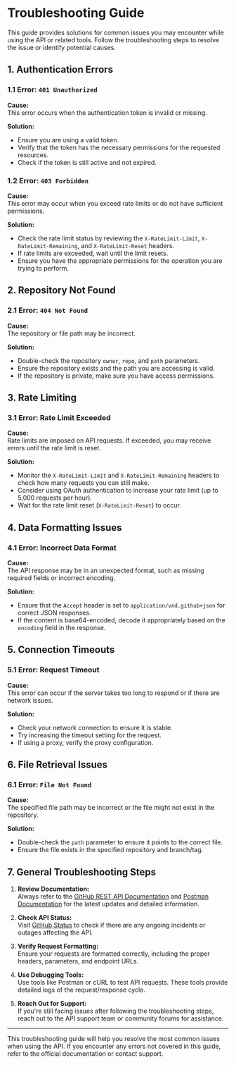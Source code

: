 # Troubleshooting Guide

This guide provides solutions for common issues you may encounter while using the API or related tools. Follow the troubleshooting steps to resolve the issue or identify potential causes.

## 1. Authentication Errors

### 1.1 Error: `401 Unauthorized`

**Cause:**  
This error occurs when the authentication token is invalid or missing.

**Solution:**  
- Ensure you are using a valid token.
- Verify that the token has the necessary permissions for the requested resources.
- Check if the token is still active and not expired.

### 1.2 Error: `403 Forbidden`

**Cause:**  
This error may occur when you exceed rate limits or do not have sufficient permissions.

**Solution:**  
- Check the rate limit status by reviewing the `X-RateLimit-Limit`, `X-RateLimit-Remaining`, and `X-RateLimit-Reset` headers.
- If rate limits are exceeded, wait until the limit resets.
- Ensure you have the appropriate permissions for the operation you are trying to perform.

## 2. Repository Not Found

### 2.1 Error: `404 Not Found`

**Cause:**  
The repository or file path may be incorrect.

**Solution:**  
- Double-check the repository `owner`, `repo`, and `path` parameters.
- Ensure the repository exists and the path you are accessing is valid.
- If the repository is private, make sure you have access permissions.

## 3. Rate Limiting

### 3.1 Error: Rate Limit Exceeded

**Cause:**  
Rate limits are imposed on API requests. If exceeded, you may receive errors until the rate limit is reset.

**Solution:**  
- Monitor the `X-RateLimit-Limit` and `X-RateLimit-Remaining` headers to check how many requests you can still make.
- Consider using OAuth authentication to increase your rate limit (up to 5,000 requests per hour).
- Wait for the rate limit reset (`X-RateLimit-Reset`) to occur.

## 4. Data Formatting Issues

### 4.1 Error: Incorrect Data Format

**Cause:**  
The API response may be in an unexpected format, such as missing required fields or incorrect encoding.

**Solution:**  
- Ensure that the `Accept` header is set to `application/vnd.github+json` for correct JSON responses.
- If the content is base64-encoded, decode it appropriately based on the `encoding` field in the response.

## 5. Connection Timeouts

### 5.1 Error: Request Timeout

**Cause:**  
This error can occur if the server takes too long to respond or if there are network issues.

**Solution:**  
- Check your network connection to ensure it is stable.
- Try increasing the timeout setting for the request.
- If using a proxy, verify the proxy configuration.

## 6. File Retrieval Issues

### 6.1 Error: `File Not Found`

**Cause:**  
The specified file path may be incorrect or the file might not exist in the repository.

**Solution:**  
- Double-check the `path` parameter to ensure it points to the correct file.
- Ensure the file exists in the specified repository and branch/tag.

## 7. General Troubleshooting Steps

1. **Review Documentation:**  
   Always refer to the [GitHub REST API Documentation](https://docs.github.com/en/rest) and [Postman Documentation](https://www.postman.com/docs) for the latest updates and detailed information.

2. **Check API Status:**  
   Visit [GitHub Status](https://www.githubstatus.com/) to check if there are any ongoing incidents or outages affecting the API.

3. **Verify Request Formatting:**  
   Ensure your requests are formatted correctly, including the proper headers, parameters, and endpoint URLs.

4. **Use Debugging Tools:**  
   Use tools like Postman or cURL to test API requests. These tools provide detailed logs of the request/response cycle.

5. **Reach Out for Support:**  
   If you're still facing issues after following the troubleshooting steps, reach out to the API support team or community forums for assistance.

---

This troubleshooting guide will help you resolve the most common issues when using the API. If you encounter any errors not covered in this guide, refer to the official documentation or contact support.
